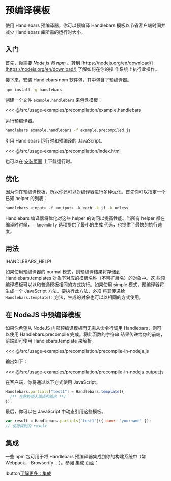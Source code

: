 # 预编译模板

使用 Handlebars 预编译器，你可以预编译 Handlebars 模板以节省客户端时间并减少 Handlebars 库所需的运行时大小。

## 入门

首先，你需要 _Node.js 和 npm_ 。转到 [https://nodejs.org/en/download/](https://nodejs.org/en/download/) 了解如何在你的操
作系统上执行此操作。

接下来，安装 Handlebars npm 软件包，其中包含了预编译器。

```bash
npm install -g handlebars
```

创建一个文件 `example.handlebars` 来包含模板：

<<< @/src/usage-examples/precompilation/example.handlebars

运行预编译器。

```bash
handlebars example.handlebars -f example.precompiled.js
```

引用 Handlebars 运行时和预编译的 JavaScript。

<<< @/src/usage-examples/precompilation/index.html

也可以在 [安装页面](index.md#downloading-handlebars) 上下载运行时。

## 优化

因为你在预编译模板，所以你还可以对编译器进行多种优化。首先你可以指定一个已知 helper 的列表：

```bash
handlebars <input> -f <output> -k each -k if -k unless
```

Handlebars 编译器将优化对这些 helper 的访问以提高性能。当所有 helper 都在编译时时候，`--knownOnly` 选项提供了最小的生成
代码，也提供了最快的执行速度。

## 用法

!HANDLEBARS_HELP!

如果使用预编译器的 normal 模式，则预编译结果将存储到 Handlebars.templates 对象下对应的模板名称（不带扩展名）的对象中。这
些预编译模板可以以和普通模板相同的方式执行。如果使用 simple 模式，预编译器将生成一个 JavaScript 方法。要执行此方法，必须
将其传递给 `Handlebars.template()` 方法，生成的对象也可以以相同的方式使用。

## 在 NodeJS 中预编译模板

如果你希望从 NodeJS 内部预编译模板而无需从命令行调用 Handlebars，则可以使用 Handlebars.precompile 完成。将此函数的字符串
结果传递给你的前端，前端即可使用 Handlebars.template 来解析。

<<< @/src/usage-examples/precompilation/precompile-in-nodejs.js

输出如下：

<<< @/src/usage-examples/precompilation/precompile-in-nodejs.output.js

在客户端，你将通过以下方式使用 JavaScript。

```js
Handlebars.partials["test1"] = Handlebars.template({
  /** 在此处插入编译的输出 **/
});
```

最后，你可以在 JavaScript 中动态引用这些模板。

```js
var result = Handlebars.partials["test1"]({ name: "yourname" });
// 使用得到的 result
```

## 集成

一些 npm 包可用于将 Handlebars 预编译器集成到你的构建系统中（如 Webpack， Browserify ...）。参阅 集成 页面：

!button[了解更多：集成](integrations.md)
